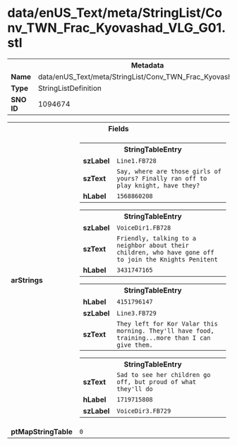 <h1>data/enUS_Text/meta/StringList/Conv_TWN_Frac_Kyovashad_VLG_G01.stl</h1><table><tr><th colspan="100%">Metadata</th></tr><tr><td><b>Name</b></td><td>data/enUS_Text/meta/StringList/Conv_TWN_Frac_Kyovashad_VLG_G01.stl</td></tr><tr><td><b>Type</b></td><td>StringListDefinition</td></tr><tr><td><b>SNO ID</b></td><td>1094674</td></tr></table>

<table><tr><th colspan="100%">Fields</th></tr><tr><td><b>arStrings</b></td><td><table><tr><th colspan="100%">StringTableEntry</th></tr><tr><td><b>szLabel</b></td><td><code>Line1.FB728</code></td></tr><tr><td><b>szText</b></td><td><code>Say, where are those girls of yours? Finally ran off to play knight, have they?</code></td></tr><tr><td><b>hLabel</b></td><td><code>1568860208</code></td></tr></table>


<table><tr><th colspan="100%">StringTableEntry</th></tr><tr><td><b>szLabel</b></td><td><code>VoiceDir1.FB728</code></td></tr><tr><td><b>szText</b></td><td><code>Friendly, talking to a neighbor about their children, who have gone off to join the Knights Penitent</code></td></tr><tr><td><b>hLabel</b></td><td><code>3431747165</code></td></tr></table>


<table><tr><th colspan="100%">StringTableEntry</th></tr><tr><td><b>hLabel</b></td><td><code>4151796147</code></td></tr><tr><td><b>szLabel</b></td><td><code>Line3.FB729</code></td></tr><tr><td><b>szText</b></td><td><code>They left for Kor Valar this morning. They'll have food, training...more than I can give them.</code></td></tr></table>


<table><tr><th colspan="100%">StringTableEntry</th></tr><tr><td><b>szText</b></td><td><code>Sad to see her children go off, but proud of what they'll do</code></td></tr><tr><td><b>hLabel</b></td><td><code>1719715808</code></td></tr><tr><td><b>szLabel</b></td><td><code>VoiceDir3.FB729</code></td></tr></table>


</td></tr><tr><td><b>ptMapStringTable</b></td><td><code>0</code></td></tr></table>


